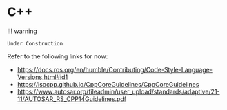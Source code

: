 # C++

!!! warning

    Under Construction

Refer to the following links for now:

- <https://docs.ros.org/en/humble/Contributing/Code-Style-Language-Versions.html#id1>
- <https://isocpp.github.io/CppCoreGuidelines/CppCoreGuidelines>
- <https://www.autosar.org/fileadmin/user_upload/standards/adaptive/21-11/AUTOSAR_RS_CPP14Guidelines.pdf>

